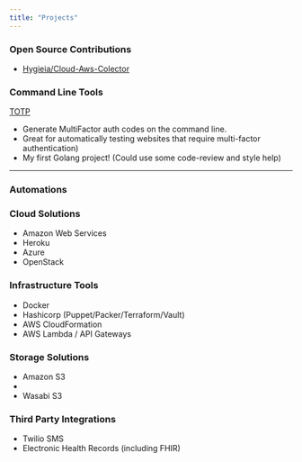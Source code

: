 ```yaml
---
title: "Projects"
---
```


### Open Source Contributions

* [Hygieia/Cloud-Aws-Colector](https://github.com/Hygieia/hygieia-cloud-aws-collector/pull/7)

### Command Line Tools

[TOTP](https://gitlab.com/agilesyndrome/totp)

* Generate MultiFactor auth codes on the command line.
* Great for automatically testing websites that require multi-factor authentication)
* My first Golang project! (Could use some code-review and style help)

<hr/>

### Automations

### Cloud Solutions

* Amazon Web Services
* Heroku
* Azure
* OpenStack

### Infrastructure Tools

* Docker
* Hashicorp (Puppet/Packer/Terraform/Vault)
* AWS CloudFormation
* AWS Lambda / API Gateways

### Storage Solutions

* Amazon S3
* 
* Wasabi S3

### Third Party Integrations

* Twilio SMS
* Electronic Health Records (including FHIR)
